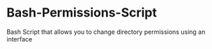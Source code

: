 # Bash-Permissions-Script
Bash Script that allows you to change directory permissions using an interface
